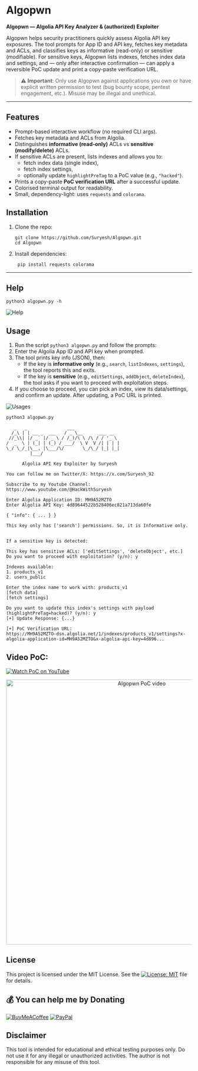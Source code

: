 # Algopwn

**Algopwn — Algolia API Key Analyzer & (authorized) Exploiter**

Algopwn helps security practitioners quickly assess Algolia API key exposures. The tool prompts for App ID and API key, fetches key metadata and ACLs, and classifies keys as informative (read-only) or sensitive (modifiable). For sensitive keys, Algopwn lists indexes, fetches index data and settings, and — only after interactive confirmation — can apply a reversible PoC update and print a copy-paste verification URL.

> ⚠️ **Important**: Only use Algopwn against applications you own or have explicit written permission to test (bug bounty scope, pentest engagement, etc.). Misuse may be illegal and unethical.

---

## Features

- Prompt-based interactive workflow (no required CLI args).
- Fetches key metadata and ACLs from Algolia.
- Distinguishes **informative (read-only)** ACLs vs **sensitive (modify/delete)** ACLs.
- If sensitive ACLs are present, lists indexes and allows you to:
  - fetch index data (single index),
  - fetch index settings,
  - optionally update `highlightPreTag` to a PoC value (e.g., `"hacked"`).
- Prints a copy-paste **PoC verification URL** after a successful update.
- Colorised terminal output for readability.
- Small, dependency-light: uses `requests` and `colorama`.


## Installation

1. Clone the repo:
    ```
    git clone https://github.com/Suryesh/Algopwn.git
    cd Algopwn
    ```

2. Install dependencies:
   ```
    pip install requests colorama
    ```

---

## Help
```
python3 algopwn.py -h
```

![Help](img/help.png)



## Usage

1. Run the script `python3 algopwn.py` and follow the prompts:
2. Enter the Algolia App ID and API key when prompted.
3. The tool prints key info (JSON), then:
   - If the key is **informative only** (e.g., `search`, `listIndexes`, `settings`), the tool reports this and exits.
   - If the key is **sensitive** (e.g., `editSettings`, `addObject`, `deleteIndex`), the tool asks if you want to proceed with exploitation steps.
4. If you choose to proceed, you can pick an index, view its data/settings, and confirm an update. After updating, a PoC URL is printed.

![Usages](img/usages.png)

```
python3 algopwn.py

   _   _               ___
  /_\ | | __ _  ___   / _ \__      ___ __
 //_\\| |/ _` |/ _ \ / /_)/\ \ /\ / / '_ \
/  _  \ | (_| | (_) / ___/  \ V  V /| | | |
\_/ \_/_|\__, |\___/\/       \_/\_/ |_| |_|
         |___/

      Algolia API Key Exploiter by Suryesh

You can follow me on Twitter/X: https://x.com/Suryesh_92

Subscribe to my Youtube Channel: https://www.youtube.com/@HackWithSuryesh

Enter Algolia Application ID: MH9A52MZTO
Enter Algolia API Key: 4d89644522b528406ec821a713da60fe

{ "info": { ... } }

This key only has ['search'] permissions. So, it is Informative only.


If a sensitive key is detected:

This key has sensitive ACLs: ['editSettings', 'deleteObject', etc.]
Do you want to proceed with exploitation? (y/n): y

Indexes available:
1. products_v1
2. users_public

Enter the index name to work with: products_v1
[fetch data]
[fetch settings]

Do you want to update this index's settings with payload (highlightPreTag=hacked)? (y/n): y
[+] Update Response: {...}

[+] PoC Verification URL:
https://MH9A52MZTO-dsn.algolia.net/1/indexes/products_v1/settings?x-algolia-application-id=MH9A52MZTO&x-algolia-api-key=4d896...
```

## Video PoC:

[![Watch PoC on YouTube](https://img.shields.io/badge/Watch-PoC_on_YouTube-red?logo=youtube)](https://www.youtube.com/watch?v=DtSpnyILWd4)

<p align="center">
  <a href="https://www.youtube.com/watch?v=DtSpnyILWd4" target="_blank">
    <img src="https://img.youtube.com/vi/DtSpnyILWd4/hqdefault.jpg" alt="Algopwn PoC video" width="720"/>
  </a>
</p>


## License
This project is licensed under the MIT License. See the [![License: MIT](https://img.shields.io/badge/License-MIT-yellow.svg)](LICENSE) file for details.

 ## 💰 You can help me by Donating
 
  [![BuyMeACoffee](https://img.shields.io/badge/Buy%20Me%20a%20Coffee-ffdd00?style=for-the-badge&logo=buy-me-a-coffee&logoColor=black)](https://buymeacoffee.com/suryesh_92) [![PayPal](https://img.shields.io/badge/PayPal-00457C?style=for-the-badge&logo=paypal&logoColor=white)](https://www.paypal.com/paypalme/Suryesh92) 


## Disclaimer
This tool is intended for educational and ethical testing purposes only. Do not use it for any illegal or unauthorized activities. The author is not responsible for any misuse of this tool.
